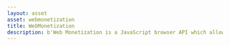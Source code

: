 ```yaml
---
layout: asset
asset: webmonetization
title: WebMonetization
description: b'Web Monetization is a JavaScript browser API which allows the creation of a payment stream from the user agent to the website. This extension allows game developers to detect if a player has an active payment stream or not and offer additional content or perks to paying players.'
---
```

